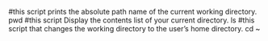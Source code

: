 #this script prints the absolute path name of the current working directory.
pwd
#this script Display the contents list of your current directory.
ls
#this script that changes the working directory to the user’s home directory.
cd ~
